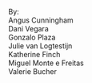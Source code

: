 By:  
Angus Cunningham  
Dani Vegara  
Gonzalo Plaza  
Julie van Logtestijn  
Katherine Finch  
Miguel Monte e Freitas  
Valerie Bucher

